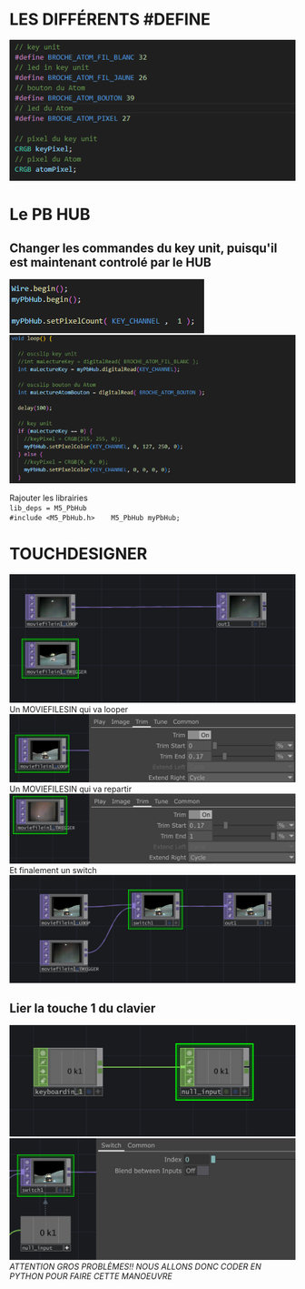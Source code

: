 # LES DIFFÉRENTS #DEFINE
![screenshot1](https://github.com/Jadoooooou/582-531-COURS7-GR2/blob/main/COMPREHENSION_medias/1.png)  

# Le PB HUB  

## Changer les commandes du key unit, puisqu'il est maintenant controlé par le HUB   
![screenshot1](https://github.com/Jadoooooou/582-531-COURS7-GR2/blob/main/COMPREHENSION_medias/2.png) 
![screenshot1](https://github.com/Jadoooooou/582-531-COURS7-GR2/blob/main/COMPREHENSION_medias/3.png)  

Rajouter les librairies   
`lib_deps =
    M5_PbHub
`   
`#include <M5_PbHub.h>   
M5_PbHub myPbHub;
`   
# TOUCHDESIGNER   
![screenshot1](https://github.com/Jadoooooou/582-531-COURS7-GR2/blob/main/COMPREHENSION_medias/4.png)  
Un MOVIEFILESIN qui va looper   
![screenshot1](https://github.com/Jadoooooou/582-531-COURS7-GR2/blob/main/COMPREHENSION_medias/5.png)  
Un MOVIEFILESIN qui va repartir   
![screenshot1](https://github.com/Jadoooooou/582-531-COURS7-GR2/blob/main/COMPREHENSION_medias/6.png)  
Et finalement un switch
![screenshot1](https://github.com/Jadoooooou/582-531-COURS7-GR2/blob/main/COMPREHENSION_medias/7.png)    

## Lier la touche 1 du clavier   
![screenshot1](https://github.com/Jadoooooou/582-531-COURS7-GR2/blob/main/COMPREHENSION_medias/8.png)  
![screenshot1](https://github.com/Jadoooooou/582-531-COURS7-GR2/blob/main/COMPREHENSION_medias/9.png)   
*ATTENTION GROS PROBLÈMES!! NOUS ALLONS DONC CODER EN PYTHON POUR FAIRE CETTE MANOEUVRE*   
